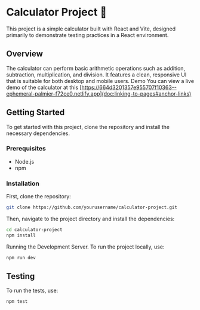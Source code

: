 # Calculator Project 🧮

This project is a simple calculator built with React and Vite, designed primarily to demonstrate testing practices in a React environment.

## Overview

The calculator can perform basic arithmetic operations such as addition, subtraction, multiplication, and division. It features a clean, responsive UI that is suitable for both desktop and mobile users.
Demo
You can view a live demo of the calculator at this [https://664d3201357e955707f10363--ephemeral-palmier-f72ce0.netlify.app](doc:linking-to-pages#anchor-links)
## Getting Started

To get started with this project, clone the repository and install the necessary dependencies.

### Prerequisites

- Node.js
- npm

### Installation

First, clone the repository:

```bash
git clone https://github.com/yourusername/calculator-project.git
```

Then, navigate to the project directory and install the dependencies:

```bash
cd calculator-project
npm install
```

Running the Development Server. To run the project locally, use:
```bash
npm run dev
```
## Testing
To run the tests, use:
```bash
npm test
```


